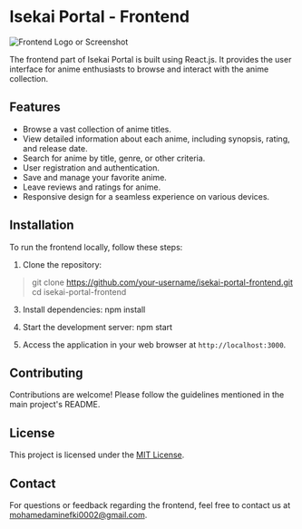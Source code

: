 # Isekai Portal - Frontend

![Frontend Logo or Screenshot](url-to-image.png)

The frontend part of Isekai Portal is built using React.js. It provides the user interface for anime enthusiasts to browse and interact with the anime collection.

## Features

- Browse a vast collection of anime titles.
- View detailed information about each anime, including synopsis, rating, and release date.
- Search for anime by title, genre, or other criteria.
- User registration and authentication.
- Save and manage your favorite anime.
- Leave reviews and ratings for anime.
- Responsive design for a seamless experience on various devices.

## Installation

To run the frontend locally, follow these steps:

1. Clone the repository:

>git clone https://github.com/your-username/isekai-portal-frontend.git <br/>
>cd isekai-portal-frontend

3. Install dependencies:
  npm install

4. Start the development server:
  npm start

5. Access the application in your web browser at `http://localhost:3000`.

## Contributing

Contributions are welcome! Please follow the guidelines mentioned in the main project's README.

## License

This project is licensed under the [MIT License](LICENSE).

## Contact

For questions or feedback regarding the frontend, feel free to contact us at mohamedaminefki0002@gmail.com.

